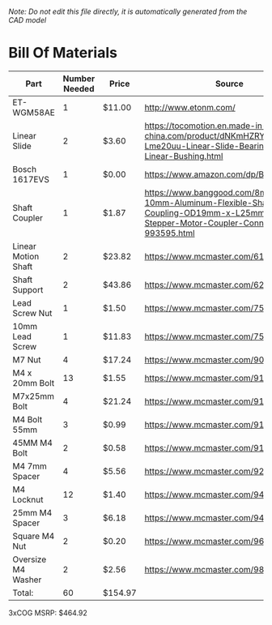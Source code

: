 ###### Note: Do not edit this file directly, it is automatically generated from the CAD model 
# Bill Of Materials 
 |Part|Number Needed|Price|Source| 
 |----|----------|-----|-----|
|ET-WGM58AE|1|$11.00|http://www.etonm.com/|
|Linear Slide|2|$3.60|https://tocomotion.en.made-in-china.com/product/dNKmHZRYAIWa/China-Lme20uu-Linear-Slide-Bearing-20mm-Linear-Bushing.html|
|Bosch 1617EVS|1|$0.00|https://www.amazon.com/dp/B00004TKHV|
|Shaft Coupler|1|$1.87|https://www.banggood.com/8mm-x-10mm-Aluminum-Flexible-Shaft-Coupling-OD19mm-x-L25mm-CNC-Stepper-Motor-Coupler-Connector-p-993595.html|
|Linear Motion Shaft|2|$23.82|https://www.mcmaster.com/6112k109|
|Shaft Support|2|$43.86|https://www.mcmaster.com/62645k42|
|Lead Screw Nut|1|$1.50|https://www.mcmaster.com/7549k16|
|10mm Lead Screw|1|$11.83|https://www.mcmaster.com/7549k71|
|M7 Nut|4|$17.24|https://www.mcmaster.com/90592a018|
|M4 x 20mm Bolt|13|$1.55|https://www.mcmaster.com/91239a152|
|M7x25mm Bolt|4|$21.24|https://www.mcmaster.com/91290a166|
|M4 Bolt 55mm|3|$0.99|https://www.mcmaster.com/91290a187|
|45MM M4 Bolt|2|$0.58|https://www.mcmaster.com/91502a134|
|M4 7mm Spacer|4|$5.56|https://www.mcmaster.com/92871a308|
|M4 Locknut|12|$1.40|https://www.mcmaster.com/94645a101|
|25mm M4 Spacer|3|$6.18|https://www.mcmaster.com/94669a092|
|Square M4 Nut|2|$0.20|https://www.mcmaster.com/96887a329|
|Oversize M4 Washer|2|$2.56|https://www.mcmaster.com/98040a102|
|Total: |60|$154.97| |

 3xCOG MSRP: $464.92